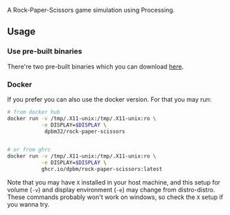 

A Rock-Paper-Scissors game simulation using Processing.

## Usage

### Use pre-built binaries

There're two pre-built binaries which you can download [here](https://github.com/Dpbm/Rock-Paper-Scissors/releases/tag/v1).

### Docker

If you prefer you can also use the docker version. For that you may run:

```bash
# from docker hub
docker run -v /tmp/.X11-unix:/tmp/.X11-unix:ro \
           -e DISPLAY=$DISPLAY \
            dpbm32/rock-paper-scissors


# or from ghrc
docker run -v /tmp/.X11-unix:/tmp/.X11-unix:ro \
           -e DISPLAY=$DISPLAY \
           ghcr.io/dpbm/rock-paper-scissors:latest

```

Note that you may have `X` installed in your host machine, and this setup for volume (`-v`) and display environment (`-e`) may change from distro-distro. These commands probably won't work on windows, so check the `X` setup if you wanna try.